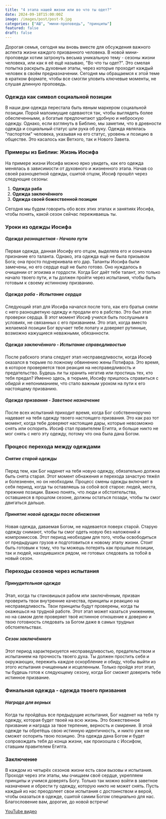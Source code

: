 ```yaml
---
title: "4 этапа нашей жизни или во что ты одет?"
date: 2024-09-18T15:00:00Z
image: /images/post/post-9.jpg
categories: ["АШ", "мини-проповедь", "принципы"]
featured: false
draft: false
---
```


Дорогая семья, сегодня мы вновь вместе для обсуждения важного аспекта жизни каждого призванного человека. В новой мини-проповеди хотим затронуть весьма уникальную тему - сезоны жизни человека, или как я её ещё называю, "Во что ты одет?". Это смелая попытка раскрыть духовные этапы, через которые проходит каждый человек в своём предназначении. Сегодня мы обращаемся к этой теме в кратком формате, чтобы все смогли уловить ключевые моменты, не слушая длинную проповедь.

### Одежда как символ социальной позиции

В наши дни одежда перестала быть явным маркером социальной позиции. Порой малоимущие одеваются так, чтобы выглядеть более обеспеченными, а богатые предпочитают удобную и неброскую одежду. Однако, если взглянуть в Библию, мы заметим, что в древности одежда и социальный статус шли рука об руку. Одежда являлась "паспортом" человека, указывая на его статус, уровень и позицию в обществе. Это касалось как Ветхого, так и Нового Завета.

### Примеры из Библии: Жизнь Иосифа

На примере жизни Иосифа можно ярко увидеть, как его одежда менялась в зависимости от духовного и жизненного этапа. Начав со своей разноцветной одежды, сшитой отцом, Иосиф прошёл через следующие сезоны:

1. **Одежда раба**
2. **Одежда заключённого**
3. **Одежда своей божественной позиции**

Сегодня мы будем говорить обо всех этих этапах и занятиях Иосифа, чтобы понять, какой сезон сейчас переживаешь ты.

### Уроки из одежды Иосифа

##### Одежда разноцветная - Начало пути

Первая одежда, данная Иосифу его отцом, выделяла его и означала признание его таланта. Однако, эта одежда ещё не была призывом Бога; она просто подчеркивала его дар. Таланты Иосифа были замечены, но его сердце ещё не было готово. Оно нуждалось в очищении от эгоизма и гордости. Когда Бог даёт тебе талант, это только начало твоего пути, и ты должен пройти через испытания, чтобы быть готовым к своему истинному призванию.

##### Одежда раба - Испытание сердца

Следующий этап для Иосифа начался после того, как его братья сняли с него разноцветную одежду и продали его в рабство. Это был этап проверки сердца. В этот момент Иосиф учился быть послушным в условиях, не связанных с его призванием. Это этап, когда вместо желаемой позиции Бог вручает тебе лопату и доверяет рутинные, возможно кажущиеся неважными, обязанности.

##### Одежда заключённого - Испытание справедливостью

После рабского этапа следует этап несправедливости, когда Иосиф оказался в тюрьме по ложному обвинению жены Потифара. Это время, в которое проверяется твоя реакция на несправедливость и предательство. Будешь ли ты хранить негатив или простишь тех, кто тебя предал? Именно здесь, в тюрьме, Иосифу пришлось справиться с обидой и непониманием, что стало важным уроком на пути к его настоящему призванию.

##### Одежда призвания - Заветное назначение

После всех испытаний приходит время, когда Бог собственноручно надевает на тебя одежду твоего настоящего призвания. Это как раз тот момент, когда тебе доверяют настоящие дары, которые невозможно снять или оспорить. Иосиф стал правителем Египта, и больше никто не мог снять с него эту одежду, потому что она была дана Богом.

### Процесс перехода между одеждами

##### Снятие старой одежды

Перед тем, как Бог наденет на тебя новую одежду, обязательно должна быть снята старая. Этот момент обнажения и перехода зачастую тяжёл и болезненен, но он необходим. Процесс смены одежды включает в себя период, когда ты оставляешь за собой всё старое: людей, места, прежние позиции. Важно понять, что люди и обстоятельства, оставшиеся в прошлом сезоне, должны остаться позади, чтобы ты смог двигаться дальше.

##### Принятие новой одежды после обнажения

Новая одежда, даваемая Богом, не надевается поверх старой. Старую одежду снимают, чтобы ты смог одеть новую без наложений и компромиссов. Этот период необходим для того, чтобы освободиться от предыдущих грузов и подготовиться к новому этапу жизни. Стоит быть готовым к тому, что ты можешь потерять как прошлые позиции, так и людей, находившихся рядом, не готовых следовать за тобой в новый сезон.

### Переходы сезонов через испытания

##### Принудительная одежда

Этап, когда ты становишься рабом или заключённым, призван проверить твои внутренние качества, принципы и реакцию на несправедливость. Твои принципы будут проверены, когда ты окажешься на трудной работе. Этот этап может казаться унижением, но на самом деле проверяет твоё истинное отношение к доверию и твою готовность следовать за Богом даже в самых трудных обстоятельствах.

##### Сезон заключённого

Этот период характеризуется несправедливостью, предательством и испытанием на прочность твоего духа. Ты должен простить себя и окружающих, пережить каждое оскорбление и обиду, чтобы выйти из этого испытания очищенным и исцеленным. Только пройдя этот этап, ты будешь готов к следующему сезону, когда Бог сможет доверить тебе истинное призвание.

### Финальная одежда - одежда твоего призвания

##### Награда для верных

Когда ты пройдёшь все предыдущие испытания, Бог наденет на тебя ту одежду, которая будет твоей на всю жизнь. Это божественное призвание и награда за твое терпение, верность и смирение. В этой одежде ты обретёшь свою истинную идентичность, и никто уже не сможет оспорить твою позицию. Эта одежда дана Богом и будет сопровождать тебя до конца жизни, как произошла с Иосифом, ставшим правителем Египта.

### Заключение

В каждом из четырёх сезонов жизни есть свои вызовы и испытания. Проходя через эти этапы, мы очищаем своё сердце, укрепляем принципы и учимся доверять Богу. Только так можно войти в заветное назначение и обрести ту одежду, которую никто не может снять. Пусть каждый из нас преодолеет свои испытания с достоинством и верой, чтобы оказаться в одежде, сшитой самим Богом специально для нас. Благословение вам, дорогие, до новой встречи!

[YouTube видео](https://youtu.be/RhrzM2ItoZs?si=XGBaf_EIIaEPn88x)

